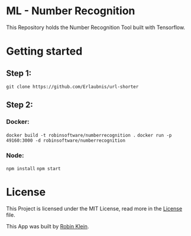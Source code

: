 # ML - Number Recognition

This Repository holds the Number Recognition Tool built with Tensorflow. 

# Getting started

## Step 1:
`git clone https://github.com/Erlaubnis/url-shorter`

## Step 2:

### Docker:

`docker build -t robinsoftware/numberrecognition .`
`docker run -p 49160:3000 -d robinsoftware/numberrecognition`

### Node:

`npm install`
`npm start`

# License
This Project is licensed under the MIT License, read more in the [License](LICENSE) file.

This App was built by [Robin Klein](https://robin.software).